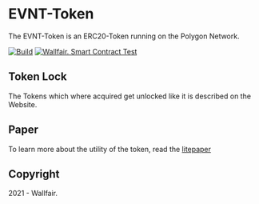 # EVNT-Token
The EVNT-Token is an ERC20-Token running on the Polygon Network.

[![Build](https://github.com/wallfair-organization/EVNT-Token/actions/workflows/build.yml/badge.svg)](https://github.com/wallfair-organization/EVNT-Token/actions/workflows/build.yml)
[![Wallfair. Smart Contract Test](https://github.com/wallfair-organization/EVNT-Token/actions/workflows/pull_request.yml/badge.svg)](https://github.com/wallfair-organization/EVNT-Token/actions/workflows/pull_request.yml)

## Token Lock
The Tokens which where acquired get unlocked like it is described on the Website.

## Paper
To learn more about the utility of the token, read the [litepaper](https://wallfair.io/static/media/wallfair-litepaper.00df42b3.pdf)
## Copyright 
2021 - Wallfair.
